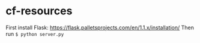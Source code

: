 # cf-resources

First install Flask: https://flask.palletsprojects.com/en/1.1.x/installation/
Then run <code>$ python server.py</code>

